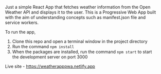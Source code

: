 Just a simple React App that fetches weather information from the Open Weather API and displays it to the user.
This is a Progressive Web App built with the aim of understanding concepts such as manifest.json file and service workers.

To run the app,

1. Clone this repo and open a terminal window in the project directory
2. Run the command `npm install`
3. When the packages are installed, run the command `npm start` to start the development server on port 3000

Live site -
https://weatherapppwa.netlify.app
